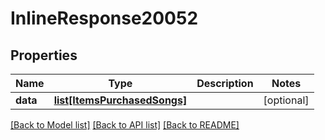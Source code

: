 # InlineResponse20052

## Properties
Name | Type | Description | Notes
------------ | ------------- | ------------- | -------------
**data** | [**list[ItemsPurchasedSongs]**](ItemsPurchasedSongs.md) |  | [optional] 

[[Back to Model list]](../README.md#documentation-for-models) [[Back to API list]](../README.md#documentation-for-api-endpoints) [[Back to README]](../README.md)

